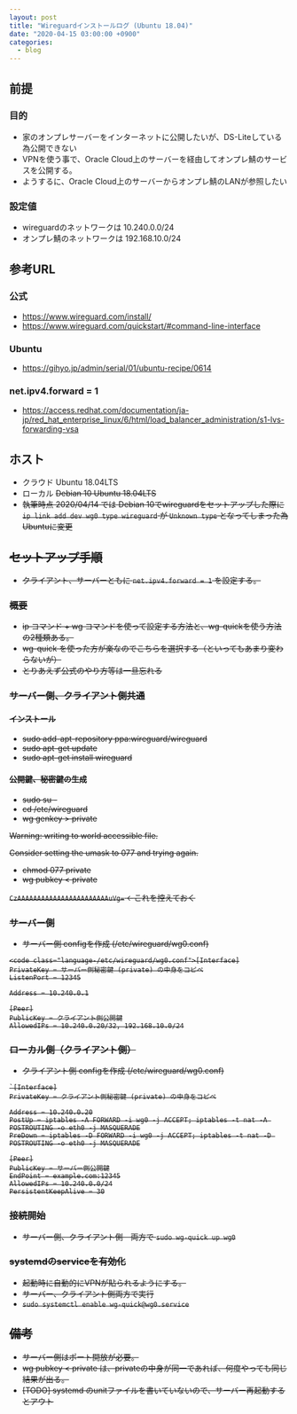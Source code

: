 ```yaml
---
layout: post
title: "Wireguardインストールログ (Ubuntu 18.04)"
date: "2020-04-15 03:00:00 +0900"
categories: 
  - blog
---
```

## 前提
### 目的

* 家のオンプレサーバーをインターネットに公開したいが、DS-Liteしている為公開できない
* VPNを使う事で、Oracle Cloud上のサーバーを経由してオンプレ鯖のサービスを公開する。
* ようするに、Oracle Cloud上のサーバーからオンプレ鯖のLANが参照したい

### 設定値

* wireguardのネットワークは 10.240.0.0/24
* オンプレ鯖のネットワークは 192.168.10.0/24

## 参考URL
### 公式

* <a href="https://www.wireguard.com/install/">https://www.wireguard.com/install/
* <a href="https://www.wireguard.com/quickstart/#command-line-interface">https://www.wireguard.com/quickstart/#command-line-interface

### Ubuntu

* <a href="https://gihyo.jp/admin/serial/01/ubuntu-recipe/0614">https://gihyo.jp/admin/serial/01/ubuntu-recipe/0614

### net.ipv4.forward = 1

* <a href="https://access.redhat.com/documentation/ja-jp/red_hat_enterprise_linux/6/html/load_balancer_administration/s1-lvs-forwarding-vsa">https://access.redhat.com/documentation/ja-jp/red_hat_enterprise_linux/6/html/load_balancer_administration/s1-lvs-forwarding-vsa

## ホスト

* クラウド Ubuntu 18.04LTS
* ローカル <s>Debian 10 Ubuntu 18.04LTS
* 執筆時点 2020/04/14 では Debian 10でwireguardをセットアップした際に `ip link add dev wg0 type wireguard` が `Unknown type` となってしまった為Ubuntuに変更

## セットアップ手順

* クライアント、サーバーともに `net.ipv4.forward = 1` を設定する。

### 概要

* ip コマンド + wg コマンドを使って設定する方法と、wg-quickを使う方法の2種類ある。
* wg-quick を使った方が楽なのでこちらを選択する（といってもあまり変わらないが）
* とりあえず公式のやり方等は一旦忘れる

### サーバー側、クライアント側共通
#### インストール

* sudo add-apt-repository ppa:wireguard/wireguard
* sudo apt-get update
* sudo apt-get install wireguard

#### 公開鍵、秘密鍵の生成

* sudo su -
* cd /etc/wireguard
* wg genkey > private  

Warning: writing to world accessible file.  

Consider setting the umask to 077 and trying again.
* chmod 077 private
* wg pubkey < private  

`CzAAAAAAAAAAAAAAAAAAAAAAAuVg=`    ←これを控えておく

### サーバー側

* サーバー側 configを作成 (/etc/wireguard/wg0.conf)

```
<code class="language-/etc/wireguard/wg0.conf">[Interface]
PrivateKey = サーバー側秘密鍵 (private) の中身をコピペ
ListenPort = 12345

Address = 10.240.0.1

[Peer]
PublicKey = クライアント側公開鍵
AllowedIPs = 10.240.0.20/32, 192.168.10.0/24
````

### ローカル側（クライアント側）

* クライアント側 configを作成 (/etc/wireguard/wg0.conf)

```
`[Interface]
PrivateKey = クライアント側秘密鍵 (private) の中身をコピペ

Address = 10.240.0.20
PostUp = iptables -A FORWARD -i wg0 -j ACCEPT; iptables -t nat -A POSTROUTING -o eth0 -j MASQUERADE
PreDown = iptables -D FORWARD -i wg0 -j ACCEPT; iptables -t nat -D POSTROUTING -o eth0 -j MASQUERADE

[Peer]
PublicKey = サーバー側公開鍵
EndPoint = example.com:12345
AllowedIPs = 10.240.0.0/24
PersistentKeepAlive = 30
````

### 接続開始

* サーバー側、クライアント側　両方で  `sudo wg-quick up wg0`

### systemdのserviceを有効化

* 起動時に自動的にVPNが貼られるようにする。
* サーバー、クライアント側両方で実行
* `sudo systemctl enable wg-quick@wg0.service`

## 備考

* サーバー側はポート開放が必要。
* wg pubkey < private は、privateの中身が同一であれば、何度やっても同じ結果が出る。
* <s>[TODO] systemd のunitファイルを書いていないので、サーバー再起動するとアウト

